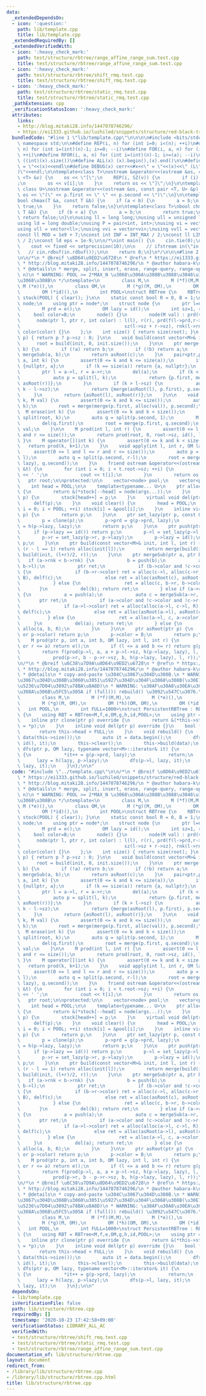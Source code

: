 ```yaml
---
data:
  _extendedDependsOn:
  - icon: ':question:'
    path: lib/template.cpp
    title: lib/template.cpp
  _extendedRequiredBy: []
  _extendedVerifiedWith:
  - icon: ':heavy_check_mark:'
    path: test/structure/rbtree/range_affine_range_sum.test.cpp
    title: test/structure/rbtree/range_affine_range_sum.test.cpp
  - icon: ':heavy_check_mark:'
    path: test/structure/rbtree/shift_rmq.test.cpp
    title: test/structure/rbtree/shift_rmq.test.cpp
  - icon: ':heavy_check_mark:'
    path: test/structure/rbtree/static_rmq.test.cpp
    title: test/structure/rbtree/static_rmq.test.cpp
  _pathExtension: cpp
  _verificationStatusIcon: ':heavy_check_mark:'
  attributes:
    links:
    - http://blog.mitaki28.info/1447078746296/
    - https://ei1333.github.io/luzhiled/snippets/structure/red-black-tree.html
  bundledCode: "#line 1 \"lib/template.cpp\"\n\n\n\n#include <bits/stdc++.h>\n\nusing\
    \ namespace std;\n\n#define REP(i, n) for (int i=0; i<(n); ++i)\n#define RREP(i,\
    \ n) for (int i=(int)(n)-1; i>=0; --i)\n#define FOR(i, a, n) for (int i=(a); i<(n);\
    \ ++i)\n#define RFOR(i, a, n) for (int i=(int)(n)-1; i>=(a); --i)\n\n#define SZ(x)\
    \ ((int)(x).size())\n#define ALL(x) (x).begin(),(x).end()\n\n#define DUMP(x) cerr<<#x<<\"\
    \ = \"<<(x)<<endl\n#define DEBUG(x) cerr<<#x<<\" = \"<<(x)<<\" (L\"<<__LINE__<<\"\
    )\"<<endl;\n\ntemplate<class T>\nostream &operator<<(ostream &os, const vector\
    \ <T> &v) {\n    os << \"[\";\n    REP(i, SZ(v)) {\n        if (i) os << \", \"\
    ;\n        os << v[i];\n    }\n    return os << \"]\";\n}\n\ntemplate<class T,\
    \ class U>\nostream &operator<<(ostream &os, const pair <T, U> &p) {\n    return\
    \ os << \"(\" << p.first << \" \" << p.second << \")\";\n}\n\ntemplate<class T>\n\
    bool chmax(T &a, const T &b) {\n    if (a < b) {\n        a = b;\n        return\
    \ true;\n    }\n    return false;\n}\n\ntemplate<class T>\nbool chmin(T &a, const\
    \ T &b) {\n    if (b < a) {\n        a = b;\n        return true;\n    }\n   \
    \ return false;\n}\n\nusing ll = long long;\nusing ull = unsigned long long;\n\
    using ld = long double;\nusing P = pair<int, int>;\nusing vi = vector<int>;\n\
    using vll = vector<ll>;\nusing vvi = vector<vi>;\nusing vvll = vector<vll>;\n\n\
    const ll MOD = 1e9 + 7;\nconst int INF = INT_MAX / 2;\nconst ll LINF = LLONG_MAX\
    \ / 2;\nconst ld eps = 1e-9;\n\n/*\nint main() {\n    cin.tie(0);\n    ios::sync_with_stdio(false);\n\
    \    cout << fixed << setprecision(10);\n\n    // ifstream in(\"in.txt\");\n \
    \   // cin.rdbuf(in.rdbuf());\n\n    return 0;\n}\n*/\n\n\n#line 2 \"lib/structure/rbtree.cpp\"\
    \n\n/*\n * @breif \u8D64\u9ED2\u6728\n * @ref\n * https://ei1333.github.io/luzhiled/snippets/structure/red-black-tree.html\n\
    \ * http://blog.mitaki28.info/1447078746296/\n * @author habara-k\n * @data 2020/10/22\n\
    \ * @details\n * merge, split, insert, erase, range-query, range-update: O(log\
    \ n)\n * WARNING: POOL >= 2*MAX_N \u3068\u306A\u308B\u3088\u3046\u306BPOOL\u3092\
    \u3068\u308B\n */\ntemplate<\n        class M,\n        M (*f)(M,M),\n       \
    \ M (*e)(),\n        class OM,\n        M (*g)(M, OM),\n        OM (*h)(OM, OM),\n\
    \        OM (*id)(),\n        int POOL>\nstruct RBTree {\n    RBTree() : pool(POOL),\
    \ stock(POOL) { clear(); }\n\n    static const bool R = 0, B = 1;\n    struct\
    \ node;\n    using ptr = node*;\n    struct node {\n        ptr l=nullptr, r=nullptr;\n\
    \        M prd = e();\n        OM lazy = id();\n        int sz=1, rnk=0;\n   \
    \     bool color=B;\n        node() {}\n        node(M val) : prd(val) {}\n  \
    \      node(ptr l, ptr r, int color) : l(l), r(r), prd(f(l->prd,r->prd)),\n  \
    \                                      sz(l->sz + r->sz), rnk(l->rnk + l->color),\
    \ color(color) {}\n    };\n    int size() { return size(root); }\n    int size(ptr\
    \ p) { return p ? p->sz : 0; }\n\n    void build(const vector<M>& init) {\n  \
    \      root = build(init, 0, init.size());\n    }\n\n    ptr merge(ptr a, ptr\
    \ b) {\n        if (!a) return b;\n        if (!b) return a;\n        auto c =\
    \ mergeSub(a, b);\n        return asRoot(c);\n    }\n    pair<ptr,ptr> split(ptr\
    \ a, int k) {\n        assert(0 <= k and k <= size(a));\n        if (k == 0) return\
    \ {nullptr, a};\n        if (k == size(a)) return {a, nullptr};\n        a = push(a);\n\
    \        ptr l = a->l, r = a->r;\n        del(a);\n        if (k < l->sz) {\n\
    \            auto p = split(l, k);\n            return {p.first, merge(p.second,\
    \ asRoot(r))};\n        }\n        if (k > l->sz) {\n            auto p = split(r,\
    \ k - l->sz);\n            return {merge(asRoot(l), p.first), p.second};\n   \
    \     }\n        return {asRoot(l), asRoot(r)};\n    }\n\n    void insert(int\
    \ k, M val) {\n        assert(0 <= k and k <= size());\n        auto p = split(root,\
    \ k);\n        root = merge(merge(p.first, alloc(val)), p.second);\n    }\n  \
    \  M erase(int k) {\n        assert(0 <= k and k < size());\n        auto p =\
    \ split(root, k);\n        auto q = split(p.second, 1);\n        M val = q.first->prd;\n\
    \        del(q.first);\n        root = merge(p.first, q.second);\n        return\
    \ val;\n    }\n\n    M prod(int l, int r) {\n        assert(0 <= l and l <= r\
    \ and r <= size());\n        return prod(root, 0, root->sz, id(), l, r);\n   \
    \ }\n    M operator[](int k) {\n        assert(0 <= k and k < size());\n     \
    \   return prod(k, k+1);\n    }\n    void apply(int l, int r, OM lazy) {\n   \
    \     assert(0 <= l and l <= r and r <= size());\n        auto p = split(root,\
    \ l);\n        auto q = split(p.second, r-l);\n        root = merge(p.first, merge(set_lazy(q.first,\
    \ lazy), q.second));\n    }\n    friend ostream &operator<<(ostream &os, RBTree\
    \ &t) {\n        for (int i = 0; i < t.root->sz; ++i) {\n            if (i) cout\
    \ << ' ';\n            cout << t[i];\n        }\n        return os;\n    }\n \
    \   ptr root;\n\nprotected:\n\n    vector<node> pool;\n    vector<ptr> stock;\n\
    \    int head = POOL;\n\n    template<typename... U>\n    ptr alloc(U... args)\
    \ {\n        return &(*stock[--head] = node(args...));\n    }\n    void delf(ptr\
    \ p) {\n        stock[head++] = p;\n    }\n    virtual void del(ptr p) {\n   \
    \     delf(p);\n    }\n    void clear() {\n        head = POOL;\n        for (int\
    \ i = 0; i < POOL; ++i) stock[i] = &pool[i];\n    }\n    inline virtual ptr clone(ptr\
    \ p) {\n        return p;\n    }\n\n    ptr set_lazy(ptr p, const OM& lazy) {\n\
    \        p = clone(p);\n        p->prd = g(p->prd, lazy);\n        if (p->l) p->lazy\
    \ = h(p->lazy, lazy);\n        return p;\n    }\n\n    ptr push(ptr p) {\n   \
    \     if (p->lazy == id()) return p;\n        p->l = set_lazy(p->l, p->lazy);\n\
    \        p->r = set_lazy(p->r, p->lazy);\n        p->lazy = id();\n        return\
    \ p;\n    }\n\n    ptr build(const vector<M>& init, int l, int r) {\n        if\
    \ (r - l == 1) return alloc(init[l]);\n        return merge(build(init, l, (l+r)/2),\
    \ build(init, (l+r)/2, r));\n    }\n\n    ptr mergeSub(ptr a, ptr b) {\n     \
    \   if (a->rnk < b->rnk) {\n            b = push(b);\n            auto c = mergeSub(a,\
    \ b->l);\n            ptr ret;\n            if (b->color and !c->color and !c->l->color)\
    \ {\n                if (b->r->color) ret = alloc(c->l, alloc(c->r, b->r, R),\
    \ B), delf(c);\n                else ret = alloc(asRoot(c), asRoot(b->r), R);\n\
    \            } else {\n                ret = alloc(c, b->r, b->color);\n     \
    \       }\n            del(b); return ret;\n        } else if (a->rnk > b->rnk)\
    \ {\n            a = push(a);\n            auto c = mergeSub(a->r, b);\n     \
    \       ptr ret;\n            if (a->color and !c->color and !c->r->color) {\n\
    \                if (a->l->color) ret = alloc(alloc(a->l, c->l, R), c->r, B),\
    \ delf(c);\n                else ret = alloc(asRoot(a->l), asRoot(c), R);\n  \
    \          } else {\n                ret = alloc(a->l, c, a->color);\n       \
    \     }\n            del(a); return ret;\n        } else {\n            return\
    \ alloc(a, b, R);\n        }\n    }\n\n    ptr asRoot(ptr p) {\n        if (!p\
    \ or p->color) return p;\n        p->color = B;\n        return p;\n    }\n\n\
    \    M prod(ptr p, int a, int b, OM lazy, int l, int r) {\n        if (b <= l\
    \ or r <= a) return e();\n        if (l <= a and b <= r) return g(p->prd, lazy);\n\
    \        return f(prod(p->l, a, a + p->l->sz, h(p->lazy, lazy), l, r),\n     \
    \            prod(p->r, b - p->r->sz, b, h(p->lazy, lazy), l, r));\n    }\n};\n\
    \n/*\n * @breif \u6C38\u7D9A\u8D64\u9ED2\u6728\n * @ref\n * https://ei1333.github.io/luzhiled/snippets/structure/red-black-tree.html\n\
    \ * http://blog.mitaki28.info/1447078746296/\n * @author habara-k\n * @data 2020/10/22\n\
    \ * @details\n * copy-and-paste \u304C\u3067\u304D\u308B.\n * WARNING: POOL\u306F\
    \u3067\u304D\u308B\u3060\u3051\u5927\u304D\u304F\u3068\u308B(\u30E1\u30E2\u30EA\
    \u5236\u7D04\u3092\u78BA\u8A8D)\n * WARNING: \u30AF\u30A8\u30EA\u306E\u7D42\u308F\
    \u308A\u306B\u5FC5\u305A if (full()) rebuild() \u3092\u547C\u3076.\n */\ntemplate<\n\
    \        class M,\n        M (*f)(M,M),\n        M (*e)(),\n        class OM,\n\
    \        M (*g)(M, OM),\n        OM (*h)(OM, OM),\n        OM (*id)(),\n     \
    \   int POOL,\n        int FULL=1000>\nstruct PersistentRBTree : RBTree<M,f,e,OM,g,h,id,POOL>\
    \ {\n    using RBT = RBTree<M,f,e,OM,g,h,id,POOL>;\n    using ptr = typename RBT::ptr;\n\
    \    inline ptr clone(ptr p) override {\n        return &(*this->stock[--this->head]\
    \ = *p);\n    }\n    inline void del(ptr p) override {}\n    bool full() {\n \
    \       return this->head < FULL;\n    }\n    void rebuild() {\n        vector<M>\
    \ data(this->size());\n        auto it = data.begin();\n        dfs(this->root,\
    \ id(), it);\n        this->clear();\n        this->build(data);\n    }\n    void\
    \ dfs(ptr p, OM lazy, typename vector<M>::iterator& it) {\n        if (!p->l)\
    \ {\n            *it++ = g(p->prd, lazy);\n            return;\n        }\n  \
    \      lazy = h(lazy, p->lazy);\n        dfs(p->l, lazy, it);\n        dfs(p->r,\
    \ lazy, it);\n    }\n};\n\n"
  code: "#include \"../template.cpp\"\n\n/*\n * @breif \u8D64\u9ED2\u6728\n * @ref\n\
    \ * https://ei1333.github.io/luzhiled/snippets/structure/red-black-tree.html\n\
    \ * http://blog.mitaki28.info/1447078746296/\n * @author habara-k\n * @data 2020/10/22\n\
    \ * @details\n * merge, split, insert, erase, range-query, range-update: O(log\
    \ n)\n * WARNING: POOL >= 2*MAX_N \u3068\u306A\u308B\u3088\u3046\u306BPOOL\u3092\
    \u3068\u308B\n */\ntemplate<\n        class M,\n        M (*f)(M,M),\n       \
    \ M (*e)(),\n        class OM,\n        M (*g)(M, OM),\n        OM (*h)(OM, OM),\n\
    \        OM (*id)(),\n        int POOL>\nstruct RBTree {\n    RBTree() : pool(POOL),\
    \ stock(POOL) { clear(); }\n\n    static const bool R = 0, B = 1;\n    struct\
    \ node;\n    using ptr = node*;\n    struct node {\n        ptr l=nullptr, r=nullptr;\n\
    \        M prd = e();\n        OM lazy = id();\n        int sz=1, rnk=0;\n   \
    \     bool color=B;\n        node() {}\n        node(M val) : prd(val) {}\n  \
    \      node(ptr l, ptr r, int color) : l(l), r(r), prd(f(l->prd,r->prd)),\n  \
    \                                      sz(l->sz + r->sz), rnk(l->rnk + l->color),\
    \ color(color) {}\n    };\n    int size() { return size(root); }\n    int size(ptr\
    \ p) { return p ? p->sz : 0; }\n\n    void build(const vector<M>& init) {\n  \
    \      root = build(init, 0, init.size());\n    }\n\n    ptr merge(ptr a, ptr\
    \ b) {\n        if (!a) return b;\n        if (!b) return a;\n        auto c =\
    \ mergeSub(a, b);\n        return asRoot(c);\n    }\n    pair<ptr,ptr> split(ptr\
    \ a, int k) {\n        assert(0 <= k and k <= size(a));\n        if (k == 0) return\
    \ {nullptr, a};\n        if (k == size(a)) return {a, nullptr};\n        a = push(a);\n\
    \        ptr l = a->l, r = a->r;\n        del(a);\n        if (k < l->sz) {\n\
    \            auto p = split(l, k);\n            return {p.first, merge(p.second,\
    \ asRoot(r))};\n        }\n        if (k > l->sz) {\n            auto p = split(r,\
    \ k - l->sz);\n            return {merge(asRoot(l), p.first), p.second};\n   \
    \     }\n        return {asRoot(l), asRoot(r)};\n    }\n\n    void insert(int\
    \ k, M val) {\n        assert(0 <= k and k <= size());\n        auto p = split(root,\
    \ k);\n        root = merge(merge(p.first, alloc(val)), p.second);\n    }\n  \
    \  M erase(int k) {\n        assert(0 <= k and k < size());\n        auto p =\
    \ split(root, k);\n        auto q = split(p.second, 1);\n        M val = q.first->prd;\n\
    \        del(q.first);\n        root = merge(p.first, q.second);\n        return\
    \ val;\n    }\n\n    M prod(int l, int r) {\n        assert(0 <= l and l <= r\
    \ and r <= size());\n        return prod(root, 0, root->sz, id(), l, r);\n   \
    \ }\n    M operator[](int k) {\n        assert(0 <= k and k < size());\n     \
    \   return prod(k, k+1);\n    }\n    void apply(int l, int r, OM lazy) {\n   \
    \     assert(0 <= l and l <= r and r <= size());\n        auto p = split(root,\
    \ l);\n        auto q = split(p.second, r-l);\n        root = merge(p.first, merge(set_lazy(q.first,\
    \ lazy), q.second));\n    }\n    friend ostream &operator<<(ostream &os, RBTree\
    \ &t) {\n        for (int i = 0; i < t.root->sz; ++i) {\n            if (i) cout\
    \ << ' ';\n            cout << t[i];\n        }\n        return os;\n    }\n \
    \   ptr root;\n\nprotected:\n\n    vector<node> pool;\n    vector<ptr> stock;\n\
    \    int head = POOL;\n\n    template<typename... U>\n    ptr alloc(U... args)\
    \ {\n        return &(*stock[--head] = node(args...));\n    }\n    void delf(ptr\
    \ p) {\n        stock[head++] = p;\n    }\n    virtual void del(ptr p) {\n   \
    \     delf(p);\n    }\n    void clear() {\n        head = POOL;\n        for (int\
    \ i = 0; i < POOL; ++i) stock[i] = &pool[i];\n    }\n    inline virtual ptr clone(ptr\
    \ p) {\n        return p;\n    }\n\n    ptr set_lazy(ptr p, const OM& lazy) {\n\
    \        p = clone(p);\n        p->prd = g(p->prd, lazy);\n        if (p->l) p->lazy\
    \ = h(p->lazy, lazy);\n        return p;\n    }\n\n    ptr push(ptr p) {\n   \
    \     if (p->lazy == id()) return p;\n        p->l = set_lazy(p->l, p->lazy);\n\
    \        p->r = set_lazy(p->r, p->lazy);\n        p->lazy = id();\n        return\
    \ p;\n    }\n\n    ptr build(const vector<M>& init, int l, int r) {\n        if\
    \ (r - l == 1) return alloc(init[l]);\n        return merge(build(init, l, (l+r)/2),\
    \ build(init, (l+r)/2, r));\n    }\n\n    ptr mergeSub(ptr a, ptr b) {\n     \
    \   if (a->rnk < b->rnk) {\n            b = push(b);\n            auto c = mergeSub(a,\
    \ b->l);\n            ptr ret;\n            if (b->color and !c->color and !c->l->color)\
    \ {\n                if (b->r->color) ret = alloc(c->l, alloc(c->r, b->r, R),\
    \ B), delf(c);\n                else ret = alloc(asRoot(c), asRoot(b->r), R);\n\
    \            } else {\n                ret = alloc(c, b->r, b->color);\n     \
    \       }\n            del(b); return ret;\n        } else if (a->rnk > b->rnk)\
    \ {\n            a = push(a);\n            auto c = mergeSub(a->r, b);\n     \
    \       ptr ret;\n            if (a->color and !c->color and !c->r->color) {\n\
    \                if (a->l->color) ret = alloc(alloc(a->l, c->l, R), c->r, B),\
    \ delf(c);\n                else ret = alloc(asRoot(a->l), asRoot(c), R);\n  \
    \          } else {\n                ret = alloc(a->l, c, a->color);\n       \
    \     }\n            del(a); return ret;\n        } else {\n            return\
    \ alloc(a, b, R);\n        }\n    }\n\n    ptr asRoot(ptr p) {\n        if (!p\
    \ or p->color) return p;\n        p->color = B;\n        return p;\n    }\n\n\
    \    M prod(ptr p, int a, int b, OM lazy, int l, int r) {\n        if (b <= l\
    \ or r <= a) return e();\n        if (l <= a and b <= r) return g(p->prd, lazy);\n\
    \        return f(prod(p->l, a, a + p->l->sz, h(p->lazy, lazy), l, r),\n     \
    \            prod(p->r, b - p->r->sz, b, h(p->lazy, lazy), l, r));\n    }\n};\n\
    \n/*\n * @breif \u6C38\u7D9A\u8D64\u9ED2\u6728\n * @ref\n * https://ei1333.github.io/luzhiled/snippets/structure/red-black-tree.html\n\
    \ * http://blog.mitaki28.info/1447078746296/\n * @author habara-k\n * @data 2020/10/22\n\
    \ * @details\n * copy-and-paste \u304C\u3067\u304D\u308B.\n * WARNING: POOL\u306F\
    \u3067\u304D\u308B\u3060\u3051\u5927\u304D\u304F\u3068\u308B(\u30E1\u30E2\u30EA\
    \u5236\u7D04\u3092\u78BA\u8A8D)\n * WARNING: \u30AF\u30A8\u30EA\u306E\u7D42\u308F\
    \u308A\u306B\u5FC5\u305A if (full()) rebuild() \u3092\u547C\u3076.\n */\ntemplate<\n\
    \        class M,\n        M (*f)(M,M),\n        M (*e)(),\n        class OM,\n\
    \        M (*g)(M, OM),\n        OM (*h)(OM, OM),\n        OM (*id)(),\n     \
    \   int POOL,\n        int FULL=1000>\nstruct PersistentRBTree : RBTree<M,f,e,OM,g,h,id,POOL>\
    \ {\n    using RBT = RBTree<M,f,e,OM,g,h,id,POOL>;\n    using ptr = typename RBT::ptr;\n\
    \    inline ptr clone(ptr p) override {\n        return &(*this->stock[--this->head]\
    \ = *p);\n    }\n    inline void del(ptr p) override {}\n    bool full() {\n \
    \       return this->head < FULL;\n    }\n    void rebuild() {\n        vector<M>\
    \ data(this->size());\n        auto it = data.begin();\n        dfs(this->root,\
    \ id(), it);\n        this->clear();\n        this->build(data);\n    }\n    void\
    \ dfs(ptr p, OM lazy, typename vector<M>::iterator& it) {\n        if (!p->l)\
    \ {\n            *it++ = g(p->prd, lazy);\n            return;\n        }\n  \
    \      lazy = h(lazy, p->lazy);\n        dfs(p->l, lazy, it);\n        dfs(p->r,\
    \ lazy, it);\n    }\n};\n\n"
  dependsOn:
  - lib/template.cpp
  isVerificationFile: false
  path: lib/structure/rbtree.cpp
  requiredBy: []
  timestamp: '2020-10-23 17:42:58+09:00'
  verificationStatus: LIBRARY_ALL_AC
  verifiedWith:
  - test/structure/rbtree/shift_rmq.test.cpp
  - test/structure/rbtree/static_rmq.test.cpp
  - test/structure/rbtree/range_affine_range_sum.test.cpp
documentation_of: lib/structure/rbtree.cpp
layout: document
redirect_from:
- /library/lib/structure/rbtree.cpp
- /library/lib/structure/rbtree.cpp.html
title: lib/structure/rbtree.cpp
---
```

